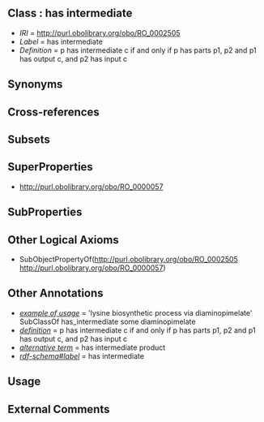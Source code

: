 
## Class : has intermediate

 * *IRI* = http://purl.obolibrary.org/obo/RO_0002505
 * *Label* = has intermediate
 * *Definition* = p has intermediate c if and only if p has parts p1, p2 and p1 has output c, and p2 has input c

## Synonyms


## Cross-references


## Subsets


## SuperProperties

 * <http://purl.obolibrary.org/obo/RO_0000057>

## SubProperties


## Other Logical Axioms

 * SubObjectPropertyOf(<http://purl.obolibrary.org/obo/RO_0002505> <http://purl.obolibrary.org/obo/RO_0000057>)

## Other Annotations

 * *[example of usage](../../IAO/12/IAO_0000112.md)* = 'lysine biosynthetic process via diaminopimelate' SubClassOf has_intermediate some diaminopimelate
 * *[definition](../../IAO/15/IAO_0000115.md)* = p has intermediate c if and only if p has parts p1, p2 and p1 has output c, and p2 has input c
 * *[alternative term](../../IAO/18/IAO_0000118.md)* = has intermediate product
 * *[rdf-schema#label](../../el/rdf-schema#label.md)* = has intermediate

## Usage


## External Comments

